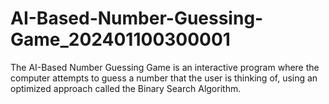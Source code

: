 # AI-Based-Number-Guessing-Game_202401100300001
The AI-Based Number Guessing Game is an interactive program where the computer attempts to guess a number that the user is thinking of, using an optimized approach called the Binary Search Algorithm.

